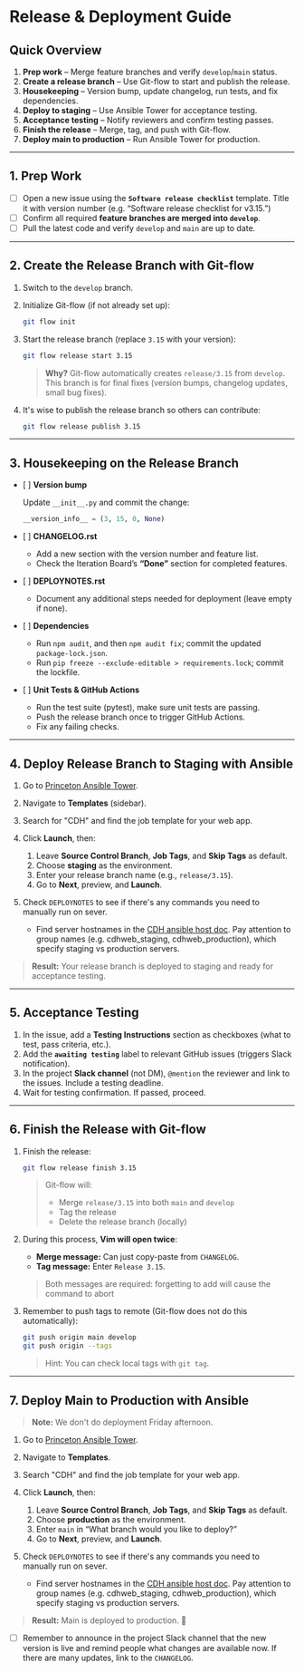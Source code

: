 # **Release & Deployment Guide**

## **Quick Overview**

1. **Prep work** – Merge feature branches and verify `develop`/`main` status.
2. **Create a release branch** – Use Git-flow to start and publish the release.
3. **Housekeeping** – Version bump, update changelog, run tests, and fix dependencies.
4. **Deploy to staging** – Use Ansible Tower for acceptance testing.
5. **Acceptance testing** – Notify reviewers and confirm testing passes.
6. **Finish the release** – Merge, tag, and push with Git-flow.
7. **Deploy main to production** – Run Ansible Tower for production.

---

## **1. Prep Work**

* [ ] Open a new issue using the **`Software release checklist`** template. Title it with version number (e.g. “Software release checklist for v3.15.”)
* [ ] Confirm all required **feature branches are merged into `develop`**.
* [ ] Pull the latest code and verify `develop` and `main` are up to date.

---

## **2. Create the Release Branch with Git-flow**

1. Switch to the `develop` branch.
2. Initialize Git-flow (if not already set up):
   
   ```bash
   git flow init
   ```
3. Start the release branch (replace `3.15` with your version):

   ```bash
   git flow release start 3.15
   ```
   > **Why?** Git-flow automatically creates `release/3.15` from `develop`. This branch is for final fixes (version bumps, changelog updates, small bug fixes).

4. It's wise to publish the release branch so others can contribute:

   ```bash
   git flow release publish 3.15
   ```



---

## **3. Housekeeping on the Release Branch**

* \[ ] **Version bump**

   Update `__init__.py` and commit the change:

  ```python
  __version_info__ = (3, 15, 0, None)
  ```

* \[ ] **CHANGELOG.rst**

  - Add a new section with the version number and feature list.
  - Check the Iteration Board’s **“Done”** section for completed features.

* \[ ] **DEPLOYNOTES.rst**

    - Document any additional steps needed for deployment (leave empty if none).

* \[ ] **Dependencies**

    - Run `npm audit`, and then `npm audit fix`; commit the updated `package-lock.json`.
    - Run `pip freeze --exclude-editable > requirements.lock`; commit the lockfile.


* \[ ] **Unit Tests & GitHub Actions**

  - Run the test suite (pytest), make sure unit tests are passing.
  - Push the release branch once to trigger GitHub Actions.
  - Fix any failing checks.

---

## **4. Deploy Release Branch to Staging with Ansible**

1. Go to [Princeton Ansible Tower](https://ansible-tower.princeton.edu/#/home).
2. Navigate to **Templates** (sidebar).
3. Search for "CDH" and find the job template for your web app.
4. Click **Launch**, then:

    1. Leave **Source Control Branch**, **Job Tags**, and **Skip Tags** as default.
    2. Choose **staging** as the environment.
    3. Enter your release branch name (e.g., `release/3.15`).
    4. Go to **Next**, preview, and **Launch**.

5. Check `DEPLOYNOTES` to see if there's any commands you need to manually run on sever.

    - Find server hostnames in the [CDH ansible host doc](https://github.com/Princeton-CDH/cdh-ansible/blob/main/inventory/all_hosts). Pay attention to group names (e.g. cdhweb_staging, cdhweb_production), which specify staging vs production servers.

> **Result:** Your release branch is deployed to staging and ready for acceptance testing.


---

## **5. Acceptance Testing**

1. In the issue, add a **Testing Instructions** section as checkboxes (what to test, pass criteria, etc.).
2. Add the **`awaiting testing`** label to relevant GitHub issues (triggers Slack notification).
3. In the project **Slack channel** (not DM), `@mention` the reviewer and link to the issues.
  Include a testing deadline.
4. Wait for testing confirmation. If passed, proceed.

---

## **6. Finish the Release with Git-flow**

1. Finish the release:

    ```bash
    git flow release finish 3.15
    ```

    > Git-flow will:
    >
    > * Merge `release/3.15` into both `main` and `develop`
    > * Tag the release
    > * Delete the release branch (locally)

2. During this process, **Vim will open twice**:

    * **Merge message:** Can just copy-paste from `CHANGELOG`.
    * **Tag message:** Enter `Release 3.15`.

    > Both messages are required: forgetting to add will cause the command to abort

3. Remember to push tags to remote (Git-flow does not do this automatically):

    ```bash
    git push origin main develop
    git push origin --tags
    ```

    > Hint: You can check local tags with `git tag`.

---

## **7. Deploy Main to Production with Ansible**

> **Note:** We don't do deployment Friday afternoon.

1. Go to [Princeton Ansible Tower](https://ansible-tower.princeton.edu/#/home).
2. Navigate to **Templates**.
3. Search "CDH" and find the job template for your web app.
4. Click **Launch**, then:

    1. Leave **Source Control Branch**, **Job Tags**, and **Skip Tags** as default.
    2. Choose **production** as the environment.
    3. Enter `main` in “What branch would you like to deploy?”
    4. Go to **Next**, preview, and **Launch**.

5. Check `DEPLOYNOTES` to see if there's any commands you need to manually run on sever.

    - Find server hostnames in the [CDH ansible host doc](https://github.com/Princeton-CDH/cdh-ansible/blob/main/inventory/all_hosts). Pay attention to group names (e.g. cdhweb_staging, cdhweb_production), which specify staging vs production servers.

> **Result:** Main is deployed to production. 🎉

* [ ] Remember to announce in the project Slack channel that the new version is live and remind people what changes are available now. If there are many updates, link to the `CHANGELOG`. 

